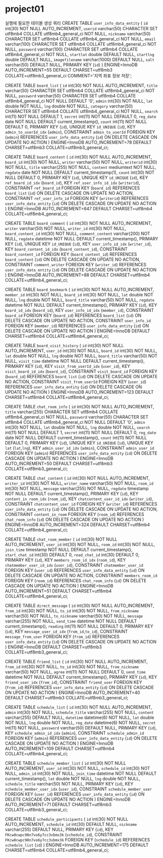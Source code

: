 # project01
실행에 필요한 테이블 생성 쿼리
CREATE TABLE `user_info_data_entity` (
  `id` int(30) NOT NULL AUTO_INCREMENT,
  `userid` varchar(50) CHARACTER SET utf8mb4 COLLATE utf8mb4_general_ci NOT NULL,
  `nickname` varchar(50) CHARACTER SET utf8mb4 COLLATE utf8mb4_general_ci NOT NULL,
  `email` varchar(100) CHARACTER SET utf8mb4 COLLATE utf8mb4_general_ci NOT NULL,
  `password` varchar(100) CHARACTER SET utf8mb4 COLLATE utf8mb4_general_ci NOT NULL,
  `startlat` double DEFAULT NULL,
  `startlng` double DEFAULT NULL,
  `imagefilename` varchar(1000) DEFAULT NULL,
  `salt` varchar(50) DEFAULT NULL,
  PRIMARY KEY (`id`)
) ENGINE=InnoDB AUTO_INCREMENT=55 DEFAULT CHARSET=utf8mb3 COLLATE=utf8mb3_general_ci COMMENT='지역 좌표 정보 저장';

CREATE TABLE `board_list` (
  `id` int(30) NOT NULL AUTO_INCREMENT,
  `title` varchar(50) CHARACTER SET utf8mb4 COLLATE utf8mb4_general_ci NOT NULL,
  `password` varchar(50) CHARACTER SET utf8mb4 COLLATE utf8mb4_general_ci NOT NULL DEFAULT '0',
  `admin` int(30) NOT NULL,
  `lat` double NOT NULL,
  `lng` double NOT NULL,
  `category` varchar(50) CHARACTER SET utf8mb4 COLLATE utf8mb4_general_ci NOT NULL,
  `search` int(11) NOT NULL DEFAULT 1,
  `secret` int(11) NOT NULL DEFAULT 0,
  `reg_date` date NOT NULL DEFAULT current_timestamp(),
  `count` int(11) NOT NULL DEFAULT 0,
  PRIMARY KEY (`id`),
  UNIQUE KEY `id_UNIQUE` (`id`),
  KEY `admin_to_userId_idx` (`admin`),
  CONSTRAINT `admin_to_userId` FOREIGN KEY (`admin`) REFERENCES `user_info_data_entity` (`id`) ON DELETE CASCADE ON UPDATE NO ACTION
) ENGINE=InnoDB AUTO_INCREMENT=78 DEFAULT CHARSET=utf8mb3 COLLATE=utf8mb3_general_ci;

CREATE TABLE `board_content` (
  `id` int(30) NOT NULL AUTO_INCREMENT,
  `board_id` int(30) NOT NULL,
  `writer` varchar(50) NOT NULL,
  `writerid` int(30) NOT NULL,
  `title` varchar(255) NOT NULL,
  `content` mediumtext NOT NULL,
  `regdate` date NOT NULL DEFAULT current_timestamp(1),
  `count` int(30) NOT NULL DEFAULT 0,
  PRIMARY KEY (`id`),
  UNIQUE KEY `id_UNIQUE` (`id`),
  KEY `ref_board_id_idx` (`board_id`),
  KEY `ref_user_info_id_idx` (`writerid`),
  CONSTRAINT `ref_board_id` FOREIGN KEY (`board_id`) REFERENCES `board_list` (`id`) ON DELETE CASCADE ON UPDATE NO ACTION,
  CONSTRAINT `ref_user_info_id` FOREIGN KEY (`writerid`) REFERENCES `user_info_data_entity` (`id`) ON DELETE CASCADE ON UPDATE NO ACTION
) ENGINE=InnoDB AUTO_INCREMENT=647 DEFAULT CHARSET=utf8mb4 COLLATE=utf8mb4_general_ci;

CREATE TABLE `board_comment` (
  `id` int(30) NOT NULL AUTO_INCREMENT,
  `writer` varchar(50) NOT NULL,
  `writer_id` int(30) NOT NULL,
  `board_content_id` int(30) NOT NULL,
  `comment_content` varchar(200) NOT NULL,
  `regdate` datetime NOT NULL DEFAULT current_timestamp(),
  PRIMARY KEY (`id`),
  UNIQUE KEY `id_UNIQUE` (`id`),
  KEY `user_info_id_idx` (`writer_id`),
  KEY `board_content_id_idx` (`board_content_id`),
  CONSTRAINT `board_content_id` FOREIGN KEY (`board_content_id`) REFERENCES `board_content` (`id`) ON DELETE CASCADE ON UPDATE NO ACTION,
  CONSTRAINT `comment_writer` FOREIGN KEY (`writer_id`) REFERENCES `user_info_data_entity` (`id`) ON DELETE CASCADE ON UPDATE NO ACTION
) ENGINE=InnoDB AUTO_INCREMENT=88 DEFAULT CHARSET=utf8mb4 COLLATE=utf8mb4_general_ci;

CREATE TABLE `board_bookmark` (
  `id` int(30) NOT NULL AUTO_INCREMENT,
  `member_id` int(30) NOT NULL,
  `board_id` int(30) NOT NULL,
  `lat` double NOT NULL,
  `lng` double NOT NULL,
  `board_title` varchar(50) NOT NULL,
  `regdate` datetime NOT NULL DEFAULT current_timestamp(),
  PRIMARY KEY (`id`),
  KEY `board_id_idx` (`board_id`),
  KEY `user_info_id_idx` (`member_id`),
  CONSTRAINT `board_id` FOREIGN KEY (`board_id`) REFERENCES `board_list` (`id`) ON DELETE CASCADE ON UPDATE NO ACTION,
  CONSTRAINT `user_info_id` FOREIGN KEY (`member_id`) REFERENCES `user_info_data_entity` (`id`) ON DELETE CASCADE ON UPDATE NO ACTION
) ENGINE=InnoDB DEFAULT CHARSET=utf8mb4 COLLATE=utf8mb4_general_ci;

CREATE TABLE `board_visit_history` (
  `id` int(30) NOT NULL AUTO_INCREMENT,
  `user_id` int(30) NOT NULL,
  `board_id` int(30) NOT NULL,
  `lat` double NOT NULL,
  `lng` double NOT NULL,
  `board_title` varchar(50) NOT NULL,
  `visit_time` datetime NOT NULL DEFAULT current_timestamp(),
  PRIMARY KEY (`id`),
  KEY `visit_from_userId_idx` (`user_id`),
  KEY `visit_board_id_idx` (`board_id`),
  CONSTRAINT `visit_board_id` FOREIGN KEY (`board_id`) REFERENCES `board_list` (`id`) ON DELETE CASCADE ON UPDATE NO ACTION,
  CONSTRAINT `visit_from_userId` FOREIGN KEY (`user_id`) REFERENCES `user_info_data_entity` (`id`) ON DELETE CASCADE ON UPDATE NO ACTION
) ENGINE=InnoDB AUTO_INCREMENT=123 DEFAULT CHARSET=utf8mb4 COLLATE=utf8mb4_general_ci;

CREATE TABLE `chat_room_info` (
  `id` int(30) NOT NULL AUTO_INCREMENT,
  `title` varchar(255) CHARACTER SET utf8mb4 COLLATE utf8mb4_general_ci NOT NULL,
  `password` varchar(50) CHARACTER SET utf8mb4 COLLATE utf8mb4_general_ci NOT NULL DEFAULT '0',
  `admin` int(30) NOT NULL,
  `lat` double NOT NULL,
  `lng` double NOT NULL,
  `search` int(11) NOT NULL DEFAULT 1,
  `secret` int(11) NOT NULL DEFAULT 0,
  `reg_date` date NOT NULL DEFAULT current_timestamp(),
  `count` int(11) NOT NULL DEFAULT 0,
  PRIMARY KEY (`id`),
  UNIQUE KEY `id_UNIQUE` (`id`),
  UNIQUE KEY `lat` (`lat`,`lng`),
  KEY `admin_user_id_idx` (`admin`),
  CONSTRAINT `admin_user_id` FOREIGN KEY (`admin`) REFERENCES `user_info_data_entity` (`id`) ON DELETE CASCADE ON UPDATE NO ACTION
) ENGINE=InnoDB AUTO_INCREMENT=50 DEFAULT CHARSET=utf8mb3 COLLATE=utf8mb3_general_ci;

CREATE TABLE `chat_content` (
  `id` int(30) NOT NULL AUTO_INCREMENT,
  `writer_id` int(30) NOT NULL,
  `writer_name` varchar(50) NOT NULL,
  `room_id` int(30) NOT NULL,
  `message` varchar(255) NOT NULL,
  `regdate` timestamp NOT NULL DEFAULT current_timestamp(),
  PRIMARY KEY (`id`),
  KEY `content_in_room_idx` (`room_id`),
  KEY `chatcontent_user_id_idx` (`writer_id`),
  CONSTRAINT `chatcontent_user_id` FOREIGN KEY (`writer_id`) REFERENCES `user_info_data_entity` (`id`) ON DELETE CASCADE ON UPDATE NO ACTION,
  CONSTRAINT `content_in_room` FOREIGN KEY (`room_id`) REFERENCES `chat_room_info` (`id`) ON DELETE CASCADE ON UPDATE NO ACTION
) ENGINE=InnoDB AUTO_INCREMENT=324 DEFAULT CHARSET=utf8mb4 COLLATE=utf8mb4_general_ci;

CREATE TABLE `chat_room_member` (
  `id` int(30) NOT NULL AUTO_INCREMENT,
  `user_id` int(30) NOT NULL,
  `room_id` int(30) NOT NULL,
  `join_time` timestamp NOT NULL DEFAULT current_timestamp(),
  `start_chat_id` int(30) DEFAULT 0,
  `read_chat_id` int(30) DEFAULT 0,
  PRIMARY KEY (`id`),
  KEY `members_room_id_idx` (`room_id`),
  KEY `chatmember_user_id_idx` (`user_id`),
  CONSTRAINT `chatmember_user_id` FOREIGN KEY (`user_id`) REFERENCES `user_info_data_entity` (`id`) ON DELETE CASCADE ON UPDATE NO ACTION,
  CONSTRAINT `members_room_id` FOREIGN KEY (`room_id`) REFERENCES `chat_room_info` (`id`) ON DELETE CASCADE ON UPDATE NO ACTION
) ENGINE=InnoDB AUTO_INCREMENT=51 DEFAULT CHARSET=utf8mb4 COLLATE=utf8mb4_general_ci;

CREATE TABLE `direct_message` (
  `id` int(30) NOT NULL AUTO_INCREMENT,
  `from_id` int(30) NOT NULL,
  `to_id` int(30) NOT NULL,
  `from_nickname` varchar(50) NOT NULL,
  `to_nickname` varchar(50) NOT NULL,
  `message` varchar(255) NOT NULL,
  `send_time` datetime NOT NULL DEFAULT current_timestamp(),
  `reading` int(11) NOT NULL DEFAULT 0,
  PRIMARY KEY (`id`),
  KEY `message_user_id_idx` (`from_id`,`to_id`),
  CONSTRAINT `message_from_user` FOREIGN KEY (`from_id`) REFERENCES `user_info_data_entity` (`id`) ON DELETE CASCADE ON UPDATE NO ACTION
) ENGINE=InnoDB DEFAULT CHARSET=utf8mb3 COLLATE=utf8mb3_general_ci;

CREATE TABLE `friend_list` (
  `id` int(30) NOT NULL AUTO_INCREMENT,
  `from_id` int(30) NOT NULL,
  `to_id` int(30) NOT NULL,
  `from_nickname` varchar(50) NOT NULL,
  `agree` int(11) NOT NULL DEFAULT 0,
  `send_time` datetime NOT NULL DEFAULT current_timestamp(),
  PRIMARY KEY (`id`),
  KEY `friend_user_idx` (`from_id`),
  CONSTRAINT `friend_user` FOREIGN KEY (`from_id`) REFERENCES `user_info_data_entity` (`id`) ON DELETE CASCADE ON UPDATE NO ACTION
) ENGINE=InnoDB AUTO_INCREMENT=40 DEFAULT CHARSET=utf8mb3 COLLATE=utf8mb3_general_ci;

CREATE TABLE `schedule_list` (
  `id` int(30) NOT NULL AUTO_INCREMENT,
  `admin` int(30) NOT NULL,
  `schedule_title` varchar(255) NOT NULL,
  `content` varchar(255) DEFAULT NULL,
  `datetime` datetime(6) NOT NULL,
  `lat` double NOT NULL,
  `lng` double NOT NULL,
  `reg_date` datetime(6) NOT NULL,
  `secret` int(11) NOT NULL,
  `password` varchar(50) DEFAULT NULL,
  PRIMARY KEY (`id`),
  KEY `schedule_admin_id_idx` (`admin`),
  CONSTRAINT `schedule_admin_id` FOREIGN KEY (`admin`) REFERENCES `user_info_data_entity` (`id`) ON DELETE CASCADE ON UPDATE NO ACTION
) ENGINE=InnoDB AUTO_INCREMENT=109 DEFAULT CHARSET=utf8mb4 COLLATE=utf8mb4_general_ci;

CREATE TABLE `schedule_member_list` (
  `id` int(30) NOT NULL AUTO_INCREMENT,
  `user_id` int(30) NOT NULL,
  `schedule_id` int(30) NOT NULL,
  `admin_id` int(30) NOT NULL,
  `join_time` datetime NOT NULL DEFAULT current_timestamp(),
  `lat` double NOT NULL,
  `lng` double NOT NULL,
  `schedule_title` varchar(50) NOT NULL,
  PRIMARY KEY (`id`),
  KEY `schedule_member_user_idx` (`user_id`),
  CONSTRAINT `schedule_member_user` FOREIGN KEY (`user_id`) REFERENCES `user_info_data_entity` (`id`) ON DELETE CASCADE ON UPDATE NO ACTION
) ENGINE=InnoDB AUTO_INCREMENT=71 DEFAULT CHARSET=utf8mb3 COLLATE=utf8mb3_general_ci;


CREATE TABLE `schedule_participants` (
  `id` int(30) NOT NULL AUTO_INCREMENT,
  `schedule_id` int(30) DEFAULT NULL,
  `nickname` varchar(255) DEFAULT NULL,
  PRIMARY KEY (`id`),
  KEY `FKcw8cwpc90n7vo6y7cc3vbmx3k` (`schedule_id`),
  CONSTRAINT `FKcw8cwpc90n7vo6y7cc3vbmx3k` FOREIGN KEY (`schedule_id`) REFERENCES `schedule_list` (`id`)
) ENGINE=InnoDB AUTO_INCREMENT=175 DEFAULT CHARSET=utf8mb4 COLLATE=utf8mb4_general_ci;

